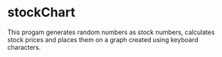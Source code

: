 # stockChart
This progam generates random numbers as stock numbers, calculates stock prices and places them on a graph created using keyboard characters.
